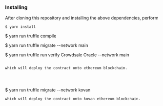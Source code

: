 ### Installing

After cloning this repository and installing the above dependencies, perform

```
$ yarn install
```

$ yarn run truffle compile

$ yarn run truffle migrate --network main

$ yarn run truffle run verify Crowdsale Oracle --network main
```

which will deploy the contract onto ethereum blockchain.




````
$ yarn run truffle migrate --network kovan
````
which will deploy the contract onto kovan ethereum blockchain.
